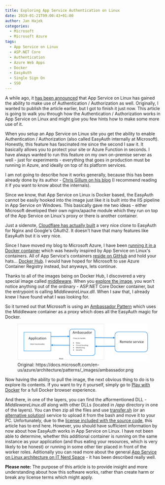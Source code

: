 ```yaml
---
title: Exploring App Service Authentication on Linux
date: 2019-01-21T09:00:43+01:00
author: Jan Hajek
categories:
  - Microsoft
  - Microsoft Azure
tags:
  - App Service on Linux
  - ASP.NET Core
  - Authentication
  - Azure Web Apps
  - Docker
  - EasyAuth
  - Single Sign On
  - SSO
---
```


<p>A while ago, it <a href="https://blogs.msdn.microsoft.com/appserviceteam/2018/05/07/linux-auth/">has been announced</a> that App Service on Linux has gained the ability to make use of Authentication / Authorization as well. Originally, I wanted to publish the article earlier, but I got to finish it just now. This article is going to walk you through how the Authentication / Authorization works in App Service on Linux and might give you few hints how to make some more use of it.</p>



<!--more-->



<p>When you setup an App Service on Linux site you get the ability to enable Authentication / Authorization (also called EasyAuth internally at Microsoft). Honestly, this feature has fascinated me since the second I saw it. It basically allows you to protect your site or Azure Function in seconds. I have always wanted to run this feature on my own on-premise server as well - just for experiments - everything that goes in production must be running in Azure, and ideally on top of its platform services.</p>



<p>I am not going to describe how it works generally, because this has been already done by its author - <a href="https://cgillum.tech/category/easy-auth/">Chris Gillum on his blog</a> (I recommend reading it if you want to know about the internals).</p>



<p>Since we know, that App Service on Linux is Docker based, the EasyAuth cannot be easily hooked into the image just like it is built into the IIS pipeline in App Service on Windows. This basically gave me two ideas - either Microsoft developed their own nginx/apache module which they run on top of the App Service on Linux's proxy or there is another container.</p>



<p>Just a sidenote, <a href="https://github.com/cloudflare/nginx-google-oauth/">Cloudflare has actually built</a> a very nice clone to EasyAuth for Nginx and Google's OAuth2. It doesn't have that many features like EasyAuth but it is very nice.</p>



<p>Since I have moved my blog to Microsoft Azure, I have been <a href="https://github.com/hajekj/hajekjnet-php">running it in a Docker container</a> which was heavily inspired by App Service on Linux's containers. All of App Service's containers <a href="https://github.com/Azure-App-Service">reside on GitHub</a> and hold your hats... <a href="https://hub.docker.com/u/appsvc">Docker Hub</a>. I would have hoped for Microsoft to use Azure Container Registry instead, but anyways, lets continue.</p>



<p>Thanks to all of the images being on Docker Hub, I discovered a very special image called <a href="https://hub.docker.com/r/appsvc/middleware">middleware</a>. When you <a href="https://microbadger.com/images/appsvc/middleware">explore the image</a>, you won't notice anything out of the ordinary - ASP.NET Core Docker container, but the entrypoint is calling  <em>MiddlewareLinux.dll</em>. When I saw that, I already knew I have found what I was looking for.</p>



<p>So it turned out that Microsoft is using an <a href="https://docs.microsoft.com/en-us/azure/architecture/patterns/ambassador">Ambassador Pattern</a> which uses the Middleware container as a proxy which does all the EasyAuth magic for Docker.</p>


<!-- wp:image {"id":822} -->
<figure class="wp-block-image"><img src="/uploads/2019/01/ambassador-1024x292.png" alt="" class="wp-image-822"/><figcaption>Original: https://docs.microsoft.com/en-us/azure/architecture/patterns/_images/ambassador.png</figcaption></figure>
<!-- /wp:image -->


<p>Now having the ability to pull the image, the next obvious thing to do is to explore its contents. If you want to try it yourself, simply go to <a href="https://training.play-with-docker.com/docker-images/">Play with Docker</a> for a full Docker browser experience.</p>



<p>And there, in one of the layers, you can find the afformentioned DLL - <em>MiddlewareLinux.dll</em> along with other DLLs (located in <em>/app</em> directory in one of the layers). You can then zip all the files and use <a href="https://transfer.sh/">transfer.sh</a> (or an <a href="https://github.com/dutchcoders/transfer.sh/issues/116">alternative solution</a>) service to upload it from the bash and move it to your PC. Unfortunately, due to the <a href="/uploads/2019/01/AppServiceMiddleware-License.pdf">license included with the source code</a>, this article has to end here. However, you should have sufficient information by now about how EasyAuth works in App Service on Linux. I have not been able to determine, whether this additional container is running on the same instance as your application (and thus eating your resources, which is very likely to be honest) or running in some other tier placed in front of the worker roles. Aditionally you can read more about the general <a href="http://itnerd.space/2016/11/02/azure-app-service-architecture-3-app-service-on-linux/">App Service on Linux architecture on IT Nerd Space</a> - it has been described really well.</p>



<p><strong>Please note:</strong> The purpose of this article is to provide insight and more understanding about how this software works, rather than create harm or break any license terms which might apply.</p>
